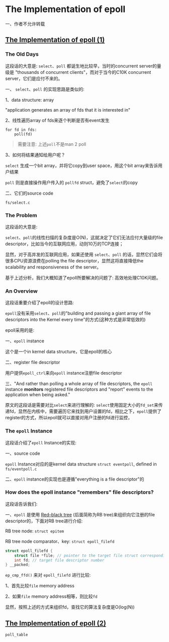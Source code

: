 # The Implementation of epoll

一、作者不允许转载

## [The Implementation of epoll (1)](https://idndx.com/the-implementation-of-epoll-1/) 



### The Old Days

这段话的大意是: `select`、`poll` 都诞生地比较早，当时的concurrent server的量级是 "thousands of concurrent clients"，而对于当今的C10K concurrent  server，它们是应付不来的。

一、 `select`、`poll` 的实现思路是类似的: 

1、data structure: array

"application generates an array of fds that it is interested in"

2、线性遍历array of fds来逐个判断是否有event发生

```
for fd in fds:
    poll(fd)
```

> 需要注意: 上述`poll`不是man 2 poll

3、如何将结果通知给用户呢？

`select` 生成一个bit array，并将它copy到user space，用这个bit array来告诉用户结果

`poll` 则是直接操作用户传入的 `pollfd` struct，避免了`select`的copy



二、它们的source code

`fs/select.c`

### The Problem

这段话的大意是:

`select`、`poll`的线性扫描的复杂度是O(N)，这就决定了它们无法应付大量级的file descriptor，比如当今的互联网应用，动则10万的TCP连接；

显然，对于高并发的互联网应用，如果还使用 `select`、`poll` 的话，显然它们会将很多CPU资源浪费在polling the file descriptor，显然这将直接降低the scalability and responsiveness of the server。

基于上述分析，我们大概知道了epoll所要解决的问题了: 高效地处理C10K问题。



### An Overview

这段话重要介绍了epoll的设计思路:

`epoll`没有采用`select`、`poll`的"building and passing a giant array of file descriptors into the Kernel every time"的方式(这种方式是非常低效的)

epoll采用的是:

一、`epoll` instance

这个是一个in kernel data structure，它是epoll的核心

二、register file descriptor

用户提供`epoll_ctrl`来向`epoll` instance注册file descriptor

三、"And rather than polling a whole array of file descriptors, the `epoll` instance **monitors** registered file descriptors and "report" events to the application when being asked."

原文的这段话是需要对比`select`来进行理解的: `select`使用固定大小的`fd_set`来传递fd，显然在内核中，需要遍历它来找到用户设置的fd，相比之下，`epoll`提供了register的方式，所以epoll就可以直接对用户注册的fd进行监控，

### The `epoll` Instance

这段话介绍了`epoll` Instance的实现:

一、source code

`epoll` Instance对应的是kernel data structure `struct eventpoll`, defined in `fs/eventpoll.c`

二、`epoll` instance的实现也是遵循"everything is a file descriptor"的

### How does the epoll instance "remembers" file descriptors?

这段话告诉我们: 

一、`epoll` 是使用 [Red–black tree](https://en.wikipedia.org/wiki/Red–black_tree) (后面简称为RB tree)来组织向它注册的file descriptor的，下面对RB tree进行介绍:

RB tree node: `struct epitem`

RB tree node comparator、key: `struct epoll_filefd`

```C++
struct epoll_filefd {
	struct file *file; // pointer to the target file struct corresponding to the fd
	int fd; // target file descriptor number
} __packed;
```

`ep_cmp_ffd()` 来对 `epoll_filefd` 进行比较:

1、首先比较`file` memory address

2、如果`file` memory address相等，则比较`fd`



显然，按照上述的方式来组织fd，查找它的算法复杂度是O(log(N))



## [The Implementation of epoll (2)](https://idndx.com/the-implementation-of-epoll-2/)





`poll_table`

